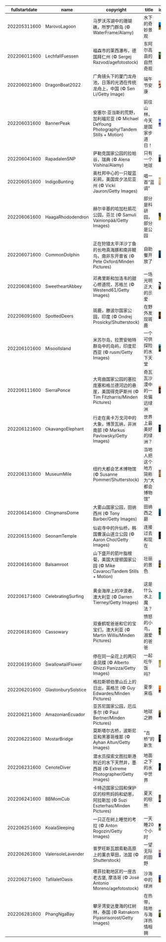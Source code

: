 |fullstartdate|name|copyright|title|image|
|--|--|--|--|--|
202205311600|MarovoLagoon|马罗沃泻湖中的珊瑚礁，所罗门群岛 (© WaterFrame/Alamy)|水下的奇妙景观|![](/zh-CN/2022/06/202205311600MarovoLagoon.jpg)|
202206011600|LechfallFuessen|福森市的莱西瀑布，德国拜仁州 (© Sergej Razvod/agefotostock)|东阿尔高县的自然奇观|![](/zh-CN/2022/06/202206011600LechfallFuessen.jpg)|
202206021600|DragonBoat2022|广角镜头下的厦门龙舟池，日落的光洒在传统龙舟上，中国 (© Sen Li/Getty Image)|端午节安康|![](/zh-CN/2022/06/202206021600DragonBoat2022.jpg)|
202206031600|BannerPeak|安塞尔·亚当斯的荒野，加利福尼亚 (© Michael DeYoung Photography/Tandem Stills + Motion)|前往山林，今天是国家步道日！|![](/zh-CN/2022/06/202206031600BannerPeak.jpg)|
202206041600|RapadalenSNP|萨勒克国家公园的拉帕谷，瑞典 (© Alena Vishina/Alamy)|只有一个地球|![](/zh-CN/2022/06/202206041600RapadalenSNP.jpg)|
202206051600|IndigoBunting|奥杜邦中心的一只靛蓝彩鹀，美国宾夕法尼亚州 (© Vicki Jauron/Getty Images)|唱一首“蓝调”|![](/zh-CN/2022/06/202206051600IndigoBunting.jpg)|
202206061600|HaagaRhododendron|赫尔辛基的哈加杜鹃花公园，芬兰 (© Samuli Vainionpää/Getty Images)|部分是科研园，部分是公园|![](/zh-CN/2022/06/202206061600HaagaRhododendron.jpg)|
202206071600|CommonDolphin|正在狩猎太平洋沙丁鱼的长吻真海豚和南非鲣鸟，南非东开普省 (© Pete Oxford/Minden Pictures)|自助餐开放了|![](/zh-CN/2022/06/202206071600CommonDolphin.jpg)|
202206081600|SweetheartAbbey|邓弗里斯和加洛韦的甜心修道院，苏格兰 (© Westend61/Getty Images)|一场光明正大的示爱|![](/zh-CN/2022/06/202206081600SweetheartAbbey.jpg)|
202206091600|SpottedDeers|斑鹿，滕波尔国家公园，印度 (© Ondrej Prosicky/Shutterstock)|在野外发现斑鹿|![](/zh-CN/2022/06/202206091600SpottedDeers.jpg)|
202206101600|MisoolIsland|米苏尔岛，拉贾安帕特群岛中的岛屿，印度尼西亚 (© rusm/Getty Images)|一个可供探险的水下天堂|![](/zh-CN/2022/06/202206101600MisoolIsland.jpg)|
202206111600|SierraPonce|大弯曲国家公园的塞拉庞塞和格兰德河边的悬崖，美国得克萨斯州 (© Tim Fitzharris/Minden Pictures)|奇瓦瓦沙漠中的一处偏远绿洲|![](/zh-CN/2022/06/202206111600SierraPonce.jpg)|
202206121600|OkavangoElephant|行走在奥卡万戈河中的大象，博茨瓦纳，非洲南部 (© Markus Pavlowsky/Getty Images)|世界上最美好的绿洲？|![](/zh-CN/2022/06/202206121600OkavangoElephant.jpg)|
202206131600|MuseumMile|纽约大都会艺术博物馆 (© Susanne Pommer/Shutterstock)|当地人把这个地方简称为“大都会博物馆”|![](/zh-CN/2022/06/202206131600MuseumMile.jpg)|
202206141600|ClingmansDome|大雾山国家公园，田纳西州 (© Tony Barber/Getty Images)|田纳西之巅|![](/zh-CN/2022/06/202206141600ClingmansDome.jpg)|
202206151600|SeonamTemple|仙岩寺中的升仙桥，韩国曹溪山道立公园 (© Aaron Choi/Getty Images)|连接过去和现在|![](/zh-CN/2022/06/202206151600SeonamTemple.jpg)|
202206161600|Balsamroot|山下盛开的箭叶脂根菊，美国大提顿国家公园 (© Mike Cavaroc/Tandem Stills + Motion)|壮丽的景色|![](/zh-CN/2022/06/202206161600Balsamroot.jpg)|
202206171600|CelebratingSurfing|黄金海岸上的冲浪者，澳大利亚 (© Darren Tierney/Getty Images)|这是什么水上魔法？|![](/zh-CN/2022/06/202206171600CelebratingSurfing.jpg)|
202206181600|Cassowary|双垂鹤鸵爸爸和它的宝宝们，澳大利亚 (© Martin Willis/Minden Pictures)|愤怒的小鸟，溺爱的爸爸|![](/zh-CN/2022/06/202206181600Cassowary.jpg)|
202206191600|SwallowtailFlower|停在同一朵花上的两只金凤蝶 (© Alberto Ghizzi Panizza/Getty Images)|一起吃午饭吗?|![](/zh-CN/2022/06/202206191600SwallowtailFlower.jpg)|
202206201600|GlastonburySolstice|格拉斯顿伯里山丘上的日出，英格兰 (© Guy Edwardes/Minden Pictures)|夏季来临|![](/zh-CN/2022/06/202206201600GlastonburySolstice.jpg)|
202206211600|AmazonianEcuador|亚苏尼国家公园，厄瓜多尔 (© Paul Bertner/Minden Pictures)|地球之肺|![](/zh-CN/2022/06/202206211600AmazonianEcuador.jpg)|
202206221600|MostarBridge|莫斯塔尔古桥，波斯尼亚和黑塞哥维那 (© Ayhan Altun/Getty Images)|“古桥”的新生|![](/zh-CN/2022/06/202206221600MostarBridge.jpg)|
202206231600|CenoteDiver|潜水员探索文图拉斯港附近的水下天然井，墨西哥 (© Extreme Photographer/Getty Images)|地面之下的水中世界|![](/zh-CN/2022/06/202206231600CenoteDiver.jpg)|
202206241600|BBMomCub|卡特迈国家公园和保护区的棕熊妈妈和幼崽，阿拉斯加 (© Suzi Eszterhas/Minden Pictures)|夏天的棕熊|![](/zh-CN/2022/06/202206241600BBMomCub.jpg)|
202206251600|KoalaSleeping|一只正在树上睡觉的考拉 (© Anton Rogozin/Getty Images)|一天睡20个小时|![](/zh-CN/2022/06/202206251600KoalaSleeping.jpg)|
202206261600|ValensoleLavender|普罗旺斯瓦朗索勒高原上的薰衣草田，法国 (© Shutterstock)|一望无际的田野|![](/zh-CN/2022/06/202206261600ValensoleLavender.jpg)|
202206271600|TafilaletOasis|塔菲拉勒地区的一座古老古堡, 摩洛哥 (© José Antonio Moreno/agefotostock)|沙海中的绿洲|![](/zh-CN/2022/06/202206271600TafilaletOasis.jpg)|
202206281600|PhangNgaBay|攀牙湾安达曼海的红树林，泰国 (© Ratnakorn Piyasirisorost/Getty Images)|在热带，陆地与海洋热情相拥|![](/zh-CN/2022/06/202206281600PhangNgaBay.jpg)|

